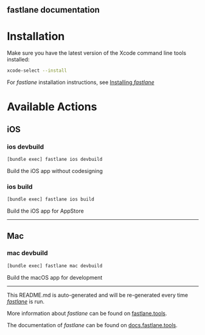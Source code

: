 fastlane documentation
----

# Installation

Make sure you have the latest version of the Xcode command line tools installed:

```sh
xcode-select --install
```

For _fastlane_ installation instructions, see [Installing _fastlane_](https://docs.fastlane.tools/#installing-fastlane)

# Available Actions

## iOS

### ios devbuild

```sh
[bundle exec] fastlane ios devbuild
```

Build the iOS app without codesigning

### ios build

```sh
[bundle exec] fastlane ios build
```

Build the iOS app for AppStore

----


## Mac

### mac devbuild

```sh
[bundle exec] fastlane mac devbuild
```

Build the macOS app for development

----

This README.md is auto-generated and will be re-generated every time [_fastlane_](https://fastlane.tools) is run.

More information about _fastlane_ can be found on [fastlane.tools](https://fastlane.tools).

The documentation of _fastlane_ can be found on [docs.fastlane.tools](https://docs.fastlane.tools).
